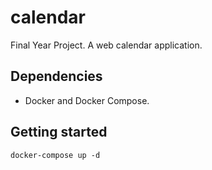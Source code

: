 # calendar
Final Year Project. A web calendar application.

## Dependencies

* Docker and Docker Compose.

## Getting started

`docker-compose up -d`
